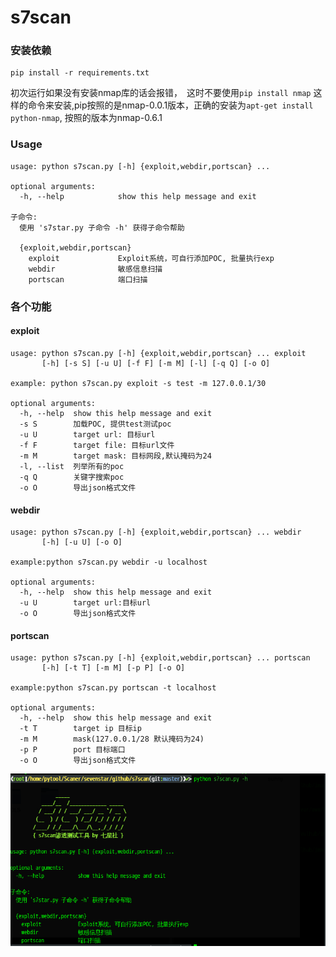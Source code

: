 # s7scan


### 安装依赖

    pip install -r requirements.txt 

初次运行如果没有安装nmap库的话会报错，　这时不要使用`pip install nmap` 这样的命令来安装,pip按照的是nmap-0.0.1版本，正确的安装为`apt-get install python-nmap`, 按照的版本为nmap-0.6.1

### Usage
```
usage: python s7scan.py [-h] {exploit,webdir,portscan} ...

optional arguments:
  -h, --help            show this help message and exit

子命令:
  使用 's7star.py 子命令 -h' 获得子命令帮助

  {exploit,webdir,portscan}
    exploit             Exploit系统，可自行添加POC, 批量执行exp
    webdir              敏感信息扫描
    portscan            端口扫描
```


### 各个功能

#### exploit 

```
usage: python s7scan.py [-h] {exploit,webdir,portscan} ... exploit
       [-h] [-s S] [-u U] [-f F] [-m M] [-l] [-q Q] [-o O]

example: python s7scan.py exploit -s test -m 127.0.0.1/30

optional arguments:
  -h, --help  show this help message and exit
  -s S        加载POC, 提供test测试poc
  -u U        target url: 目标url
  -f F        target file: 目标url文件
  -m M        target mask: 目标网段,默认掩码为24
  -l, --list  列举所有的poc
  -q Q        关键字搜索poc
  -o O        导出json格式文件
```

#### webdir 
```
usage: python s7scan.py [-h] {exploit,webdir,portscan} ... webdir
       [-h] [-u U] [-o O]

example:python s7scan.py webdir -u localhost

optional arguments:
  -h, --help  show this help message and exit
  -u U        target url:目标url
  -o O        导出json格式文件
```


#### portscan 
```
usage: python s7scan.py [-h] {exploit,webdir,portscan} ... portscan
       [-h] [-t T] [-m M] [-p P] [-o O]

example:python s7scan.py portscan -t localhost

optional arguments:
  -h, --help  show this help message and exit
  -t T        target ip 目标ip
  -m M        mask(127.0.0.1/28 默认掩码为24)
  -p P        port 目标端口
  -o O        导出json格式文件
```


![](help.png)